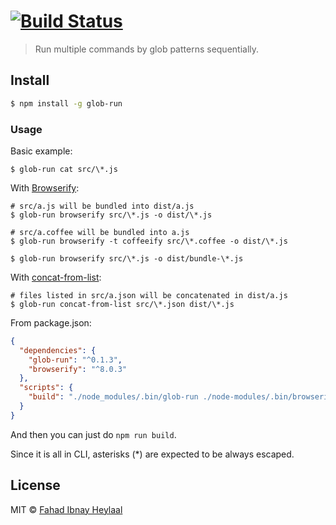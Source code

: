 #  [![Build Status](https://secure.travis-ci.org/fahad19/glob-run.png?branch=master)](http://travis-ci.org/fahad19/glob-run)

> Run multiple commands by glob patterns sequentially.

## Install

```sh
$ npm install -g glob-run
```

### Usage

Basic example:

    $ glob-run cat src/\*.js

With [Browserify](https://www.npmjs.com/package/browserify):

    # src/a.js will be bundled into dist/a.js
    $ glob-run browserify src/\*.js -o dist/\*.js

    # src/a.coffee will be bundled into a.js
    $ glob-run browserify -t coffeeify src/\*.coffee -o dist/\*.js

    $ glob-run browserify src/\*.js -o dist/bundle-\*.js

With [concat-from-list](https://www.npmjs.com/package/concat-from-list):

    # files listed in src/a.json will be concatenated in dist/a.js
    $ glob-run concat-from-list src/\*.json dist/\*.js

From package.json:

```json
{
  "dependencies": {
    "glob-run": "^0.1.3",
    "browserify": "^8.0.3"
  },
  "scripts": {
    "build": "./node_modules/.bin/glob-run ./node-modules/.bin/browserify src/\\*.js dist/\\*js"
  }
}
```

And then you can just do `npm run build`.

Since it is all in CLI, asterisks (*) are expected to be always escaped.

## License

MIT © [Fahad Ibnay Heylaal](http://fahad19.com)
